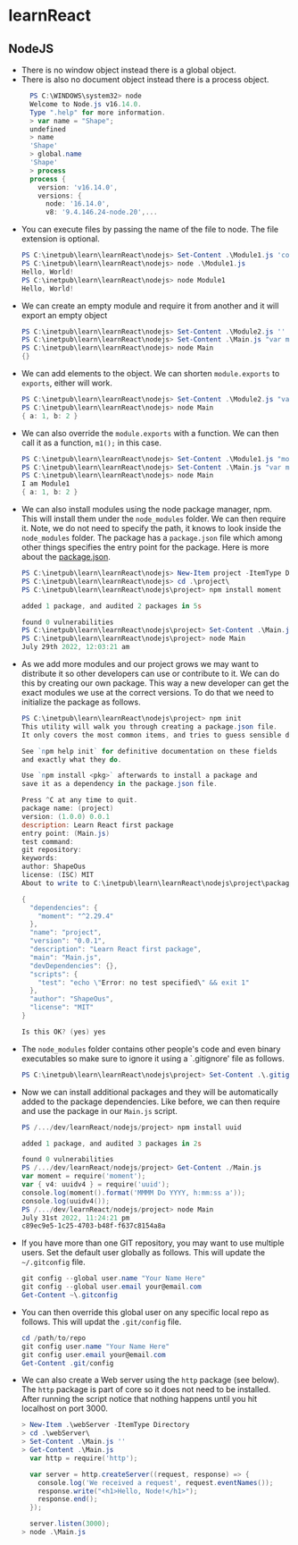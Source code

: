 # learnReact

## NodeJS
- There is no window object instead there is a global object.
- There is also no document object instead there is a process object.
  ```powershell
    PS C:\WINDOWS\system32> node
    Welcome to Node.js v16.14.0.
    Type ".help" for more information.
    > var name = "Shape";
    undefined
    > name
    'Shape'
    > global.name
    'Shape'
    > process
    process {
      version: 'v16.14.0',
      versions: {
        node: '16.14.0',
        v8: '9.4.146.24-node.20',...
  ```
- You can execute files by passing the name of the file to node.  The file extension is optional.
  ```powershell
  PS C:\inetpub\learn\learnReact\nodejs> Set-Content .\Module1.js 'console.log("Hello, World!");'
  PS C:\inetpub\learn\learnReact\nodejs> node .\Module1.js
  Hello, World!
  PS C:\inetpub\learn\learnReact\nodejs> node Module1
  Hello, World!
  ```
- We can create an empty module and require it from another and it will export an empty object
  ```powershell
  PS C:\inetpub\learn\learnReact\nodejs> Set-Content .\Module2.js ''
  PS C:\inetpub\learn\learnReact\nodejs> Set-Content .\Main.js "var m2 = require('./Module2');`rconsole.log(m2);"
  PS C:\inetpub\learn\learnReact\nodejs> node Main
  {}
  ```
- We can add elements to the object.  We can shorten `module.exports` to `exports`, either will work.
  ```powershell
  PS C:\inetpub\learn\learnReact\nodejs> Set-Content .\Module2.js "var a = 1;`rvar b = 2;`rmodule.exports.a = a;`rexports.b = b;"
  PS C:\inetpub\learn\learnReact\nodejs> node Main
  { a: 1, b: 2 }
  ```
- We can also override the `module.exports` with a function.  We can then call it as a function, `m1();` in this case.
  ```powershell
  PS C:\inetpub\learn\learnReact\nodejs> Set-Content .\Module1.js "module.exports = () => {`r  console.log('I am Module1');`r};"
  PS C:\inetpub\learn\learnReact\nodejs> Set-Content .\Main.js "var m1 = require('./Module1');`rvar m2 = require('./Module2');`rm1();`rconsole.log(m2);"
  PS C:\inetpub\learn\learnReact\nodejs> node Main
  I am Module1
  { a: 1, b: 2 }
  ```
- We can also install modules using the node package manager, npm.  This will install them under the `node_modules` folder.  We can then require it.  Note, we do not need to specify the path, it knows to look inside the `node_modules` folder.  The package has a `package.json` file which among other things specifies the entry point for the package.  Here is more about the [package.json](https://nodejs.dev/learn/the-package-json-guide).  
  ```powershell
  PS C:\inetpub\learn\learnReact\nodejs> New-Item project -ItemType Directory
  PS C:\inetpub\learn\learnReact\nodejs> cd .\project\
  PS C:\inetpub\learn\learnReact\nodejs\project> npm install moment

  added 1 package, and audited 2 packages in 5s

  found 0 vulnerabilities
  PS C:\inetpub\learn\learnReact\nodejs\project> Set-Content .\Main.js "var moment = require('moment');`rconsole.log(moment().format('MMMM Do YYYY, h:mm:ss a'));"
  PS C:\inetpub\learn\learnReact\nodejs\project> node Main
  July 29th 2022, 12:03:21 am
  ```
- As we add more modules and our project grows we may want to distribute it so other developers can use or contribute to it.  We can do this by creating our own package.  This way a new developer can get the exact modules we use at the correct versions.  To do that we need to initialize the package as follows.
  ```powershell
  PS C:\inetpub\learn\learnReact\nodejs\project> npm init
  This utility will walk you through creating a package.json file.
  It only covers the most common items, and tries to guess sensible defaults.

  See `npm help init` for definitive documentation on these fields
  and exactly what they do.

  Use `npm install <pkg>` afterwards to install a package and
  save it as a dependency in the package.json file.

  Press ^C at any time to quit.
  package name: (project)
  version: (1.0.0) 0.0.1
  description: Learn React first package
  entry point: (Main.js)
  test command:
  git repository:
  keywords:
  author: ShapeOus
  license: (ISC) MIT
  About to write to C:\inetpub\learn\learnReact\nodejs\project\package.json:

  {
    "dependencies": {
      "moment": "^2.29.4"
    },
    "name": "project",
    "version": "0.0.1",
    "description": "Learn React first package",
    "main": "Main.js",
    "devDependencies": {},
    "scripts": {
      "test": "echo \"Error: no test specified\" && exit 1"
    },
    "author": "ShapeOus",
    "license": "MIT"
  }

  Is this OK? (yes) yes
  ```
- The `node_modules` folder contains other people's code and even binary executables so make sure to ignore it using a `.gitignore' file as follows.
  ```powershell
  PS C:\inetpub\learn\learnReact\nodejs\project> Set-Content .\.gitignore "mode_modules"
  ```
- Now we can install additional packages and they will be automatically added to the package dependencies.  Like before, we can then require and use the package in our `Main.js` script.  
  ```powershell
  PS /.../dev/learnReact/nodejs/project> npm install uuid

  added 1 package, and audited 3 packages in 2s

  found 0 vulnerabilities
  PS /.../dev/learnReact/nodejs/project> Get-Content ./Main.js
  var moment = require('moment');
  var { v4: uuidv4 } = require('uuid');
  console.log(moment().format('MMMM Do YYYY, h:mm:ss a'));
  console.log(uuidv4());
  PS /.../dev/learnReact/nodejs/project> node Main          
  July 31st 2022, 11:24:21 pm
  c89ec9e5-1c25-4703-b48f-f637c8154a8a
  ```
- If you have more than one GIT repository, you may want to use multiple users.  Set the default user globally as follows.  This will update the `~/.gitconfig` file.
  ```powershell
  git config --global user.name "Your Name Here"
  git config --global user.email your@email.com
  Get-Content ~\.gitconfig
  ```
- You can then override this global user on any specific local repo as follows.  This will updat the `.git/config` file.
  ```powershell
  cd /path/to/repo
  git config user.name "Your Name Here"
  git config user.email your@email.com
  Get-Content .git/config
  ```
- We can also create a Web server using the `http` package (see below).  The `http` package is part of core so it does not need to be installed.  After running the script notice that nothing happens until you hit localhost on port 3000.
  ```powershell
  > New-Item .\webServer -ItemType Directory
  > cd .\webServer\
  > Set-Content .\Main.js ''
  > Get-Content .\Main.js
    var http = require('http');

    var server = http.createServer((request, response) => {
      console.log('We received a request', request.eventNames());
      response.write("<h1>Hello, Node!</h1>");
      response.end();
    });

    server.listen(3000);
  > node .\Main.js
  ```
